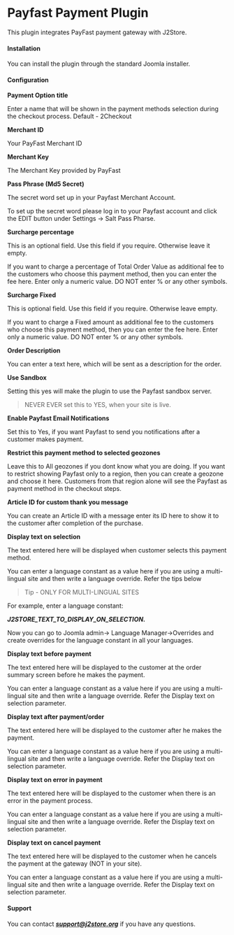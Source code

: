 # Payfast Payment Plugin

This plugin integrates PayFast payment gateway with J2Store.

#### Installation
You can install the plugin through the standard Joomla installer.

#### Configuration
**Payment Option title**

Enter a name that will be shown in the payment methods selection during the checkout process. Default - 2Checkout

**Merchant ID**

Your PayFast Merchant ID

**Merchant Key**

The Merchant Key provided by PayFast

**Pass Phrase (Md5 Secret)**

The secret word set up in your Payfast Merchant Account. 

To set up the secret word please log in to your Payfast account and click the EDIT button under Settings → Salt Pass Pharse.

**Surcharge percentage**

This is an optional field. Use this field if you require. Otherwise leave it empty.

If you want to charge a percentage of Total Order Value as additional fee to the customers who choose this payment method, then you can enter the fee here. Enter only a numeric value. DO NOT enter % or any other symbols.

**Surcharge Fixed**

This is optional field. Use this field if you require. Otherwise leave empty.

If you want to charge a Fixed amount as additional fee to the customers who choose this payment method, then you can enter the fee here. Enter only a numeric value. DO NOT enter % or any other symbols.

**Order Description**

You can enter a text here, which will be sent as a description for the order. 

**Use Sandbox**

Setting this yes will make the plugin to use the Payfast sandbox server.

>NEVER EVER set this to YES, when your site is live.

**Enable Payfast Email Notifications**

Set this to Yes, if you want Payfast to send you notifications after a customer makes payment.

**Restrict this payment method to selected geozones**

Leave this to All geozones if you dont know what you are doing.
If you want to restrict showing Payfast only to a region, then you can create a geozone and choose it here. Customers from that region alone will see the Payfast as payment method
in the checkout steps.

**Article ID for custom thank you message** 

You can create an Article ID with a message enter its ID here to show it to the customer after completion of the purchase.

**Display text on selection**

The text entered here will be displayed when customer selects this payment method.

You can enter a language constant as a value here if you are using a multi-lingual site and then write a language override. Refer the tips below

>Tip - ONLY FOR MULTI-LINGUAL SITES

For example, enter a language constant:

***J2STORE_TEXT_TO_DISPLAY_ON_SELECTION.***

Now you can go to Joomla admin-> Language Manager->Overrides and create overrides for the language constant in all your languages.

**Display text before payment**

The text entered here will be displayed to the customer at the order summary screen before he makes the payment. 

You can enter a language constant as a value here if you are using a multi-lingual site and then write a language override. Refer the Display text on selection parameter.

**Display text after payment/order**

The text entered here will be displayed to the customer after he makes the payment. 

You can enter a language constant as a value here if you are using a multi-lingual site and then write a language override. Refer the Display text on selection parameter.

**Display text on error in payment**

The text entered here will be displayed to the customer when there is an error in the payment process. 

You can enter a language constant as a value here if you are using a multi-lingual site and then write a language override. Refer the Display text on selection parameter.

**Display text on cancel payment**

The text entered here will be displayed to the customer when he cancels the payment at the gateway (NOT in your site). 

You can enter a language constant as a value here if you are using a multi-lingual site and then write a language override. Refer the Display text on selection parameter. 

#### Support
You can contact ***support@j2store.org*** if you have any questions.






















